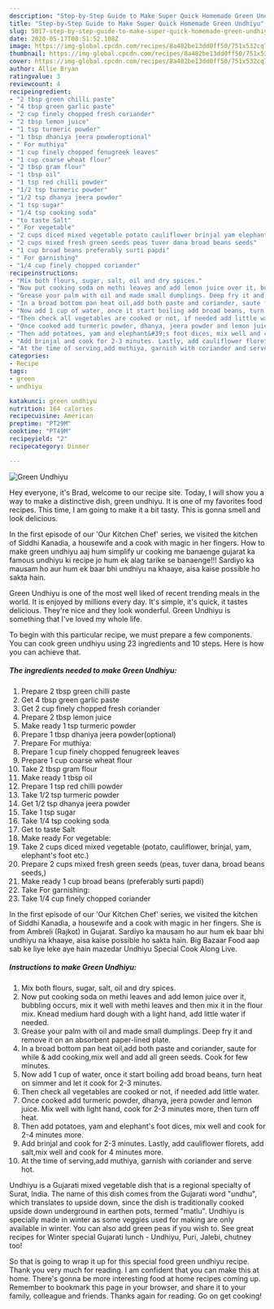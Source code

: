 ```yaml
---
description: "Step-by-Step Guide to Make Super Quick Homemade Green Undhiyu"
title: "Step-by-Step Guide to Make Super Quick Homemade Green Undhiyu"
slug: 5017-step-by-step-guide-to-make-super-quick-homemade-green-undhiyu
date: 2020-05-17T00:51:52.108Z
image: https://img-global.cpcdn.com/recipes/8a482be13dd0ff50/751x532cq70/green-undhiyu-recipe-main-photo.jpg
thumbnail: https://img-global.cpcdn.com/recipes/8a482be13dd0ff50/751x532cq70/green-undhiyu-recipe-main-photo.jpg
cover: https://img-global.cpcdn.com/recipes/8a482be13dd0ff50/751x532cq70/green-undhiyu-recipe-main-photo.jpg
author: Allie Bryan
ratingvalue: 3
reviewcount: 4
recipeingredient:
- "2 tbsp green chilli paste"
- "4 tbsp green garlic paste"
- "2 cup finely chopped fresh coriander"
- "2 tbsp lemon juice"
- "1 tsp turmeric powder"
- "1 tbsp dhaniya jeera powderoptional"
- " For muthiya"
- "1 cup finely chopped fenugreek leaves"
- "1 cup coarse wheat flour"
- "2 tbsp gram flour"
- "1 tbsp oil"
- "1 tsp red chilli powder"
- "1/2 tsp turmeric powder"
- "1/2 tsp dhanya jeera powder"
- "1 tsp sugar"
- "1/4 tsp cooking soda"
- "to taste Salt"
- " For vegetable"
- "2 cups diced mixed vegetable potato cauliflower brinjal yam elephants foot etc"
- "2 cups mixed fresh green seeds peas tuver dana broad beans seeds"
- "1 cup broad beans preferably surti papdi"
- " For garnishing"
- "1/4 cup finely chopped coriander"
recipeinstructions:
- "Mix both flours, sugar, salt, oil and dry spices."
- "Now put cooking soda on methi leaves and add lemon juice over it, bubbling occurs, mix it well with methi leaves and then mix it in the flour mix. Knead medium hard dough with a light hand, add little water if needed."
- "Grease your palm with oil and made small dumplings. Deep fry it and remove it on an absorbent paper-lined plate."
- "In a broad bottom pan heat oil,add both paste and coriander, saute for while &amp; add cooking,mix well and add all green seeds. Cook for few minutes."
- "Now add 1 cup of water, once it start boiling add broad beans, turn heat on simmer and let it cook for 2-3 minutes."
- "Then check all vegetables are cooked or not, if needed add little water."
- "Once cooked add turmeric powder, dhanya, jeera powder and lemon juice. Mix well with light hand, cook for 2-3 minutes more, then turn off heat."
- "Then add potatoes, yam and elephant&#39;s foot dices, mix well and cook for 2-4 minutes more."
- "Add brinjal and cook for 2-3 minutes. Lastly, add cauliflower florets, add salt,mix well and cook for 4 minutes more."
- "At the time of serving,add muthiya, garnish with coriander and serve hot."
categories:
- Recipe
tags:
- green
- undhiyu

katakunci: green undhiyu 
nutrition: 164 calories
recipecuisine: American
preptime: "PT29M"
cooktime: "PT49M"
recipeyield: "2"
recipecategory: Dinner

---
```



![Green Undhiyu](https://img-global.cpcdn.com/recipes/8a482be13dd0ff50/751x532cq70/green-undhiyu-recipe-main-photo.jpg)

Hey everyone, it's Brad, welcome to our recipe site. Today, I will show you a way to make a distinctive dish, green undhiyu. It is one of my favorites food recipes. This time, I am going to make it a bit tasty. This is gonna smell and look delicious.

In the first episode of our &#39;Our Kitchen Chef&#39; series, we visited the kitchen of Siddhi Kanadia, a housewife and a cook with magic in her fingers. How to make green undhiyu aaj hum simplify ur cooking me banaenge gujarat ka famous undhiyu ki recipe jo hum ek alag tarike se banaenge!!! Sardiyo ka mausam ho aur hum ek baar bhi undhiyu na khaaye, aisa kaise possible ho sakta hain.

Green Undhiyu is one of the most well liked of recent trending meals in the world. It is enjoyed by millions every day. It's simple, it's quick, it tastes delicious. They're nice and they look wonderful. Green Undhiyu is something that I've loved my whole life.


To begin with this particular recipe, we must prepare a few components. You can cook green undhiyu using 23 ingredients and 10 steps. Here is how you can achieve that.

<!--inarticleads1-->

##### The ingredients needed to make Green Undhiyu:

1. Prepare 2 tbsp green chilli paste
1. Get 4 tbsp green garlic paste
1. Get 2 cup finely chopped fresh coriander
1. Prepare 2 tbsp lemon juice
1. Make ready 1 tsp turmeric powder
1. Prepare 1 tbsp dhaniya jeera powder(optional)
1. Prepare  For muthiya:
1. Prepare 1 cup finely chopped fenugreek leaves
1. Prepare 1 cup coarse wheat flour
1. Take 2 tbsp gram flour
1. Make ready 1 tbsp oil
1. Prepare 1 tsp red chilli powder
1. Take 1/2 tsp turmeric powder
1. Get 1/2 tsp dhanya jeera powder
1. Take 1 tsp sugar
1. Take 1/4 tsp cooking soda
1. Get to taste Salt
1. Make ready  For vegetable:
1. Take 2 cups diced mixed vegetable (potato, cauliflower, brinjal, yam, elephant&#39;s foot etc.)
1. Prepare 2 cups mixed fresh green seeds (peas, tuver dana, broad beans seeds,)
1. Make ready 1 cup broad beans (preferably surti papdi)
1. Take  For garnishing:
1. Take 1/4 cup finely chopped coriander


In the first episode of our &#39;Our Kitchen Chef&#39; series, we visited the kitchen of Siddhi Kanadia, a housewife and a cook with magic in her fingers. She is from Ambreli (Rajkot) in Gujarat. Sardiyo ka mausam ho aur hum ek baar bhi undhiyu na khaaye, aisa kaise possible ho sakta hain. Big Bazaar Food aap sab ke liye leke aye hain mazedar Undhiyu Special Cook Along Live. 

<!--inarticleads2-->

##### Instructions to make Green Undhiyu:

1. Mix both flours, sugar, salt, oil and dry spices.
1. Now put cooking soda on methi leaves and add lemon juice over it, bubbling occurs, mix it well with methi leaves and then mix it in the flour mix. Knead medium hard dough with a light hand, add little water if needed.
1. Grease your palm with oil and made small dumplings. Deep fry it and remove it on an absorbent paper-lined plate.
1. In a broad bottom pan heat oil,add both paste and coriander, saute for while &amp; add cooking,mix well and add all green seeds. Cook for few minutes.
1. Now add 1 cup of water, once it start boiling add broad beans, turn heat on simmer and let it cook for 2-3 minutes.
1. Then check all vegetables are cooked or not, if needed add little water.
1. Once cooked add turmeric powder, dhanya, jeera powder and lemon juice. Mix well with light hand, cook for 2-3 minutes more, then turn off heat.
1. Then add potatoes, yam and elephant&#39;s foot dices, mix well and cook for 2-4 minutes more.
1. Add brinjal and cook for 2-3 minutes. Lastly, add cauliflower florets, add salt,mix well and cook for 4 minutes more.
1. At the time of serving,add muthiya, garnish with coriander and serve hot.


Undhiyu is a Gujarati mixed vegetable dish that is a regional specialty of Surat, India. The name of this dish comes from the Gujarati word &#34;undhu&#34;, which translates to upside down, since the dish is traditionally cooked upside down underground in earthen pots, termed &#34;matlu&#34;. Undhiyu is specially made in winter as some veggies used for making are only available in winter. You can also add green peas if you wish to. See great recipes for Winter special Gujarati lunch - Undhiyu, Puri, Jalebi, chutney too! 

So that is going to wrap it up for this special food green undhiyu recipe. Thank you very much for reading. I am confident that you can make this at home. There's gonna be more interesting food at home recipes coming up. Remember to bookmark this page in your browser, and share it to your family, colleague and friends. Thanks again for reading. Go on get cooking!
